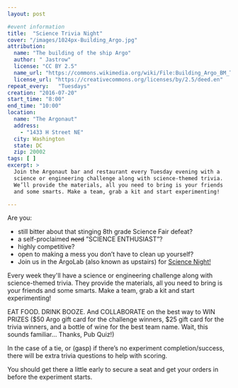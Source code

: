 ```yaml
---
layout: post

#event information
title:  "Science Trivia Night"
cover: "/images/1024px-Building_Argo.jpg"
attribution:
  name: "The building of the ship Argo"
  author: "	Jastrow"
  license: "CC BY 2.5"
  name_url: "https://commons.wikimedia.org/wiki/File:Building_Argo_BM_TerrD603.jpg"
  license_url: "https://creativecommons.org/licenses/by/2.5/deed.en"
repeat_every:   "Tuesdays"
creation: "2016-07-20"
start_time: "8:00"
end_time: "10:00"
location:
  name: "The Argonaut"
  address:
    - "1433 H Street NE"
  city: Washington
  state: DC
  zip: 20002
tags: [ ]
excerpt: >
  Join the Argonaut bar and restaurant every Tuesday evening with a
  science or engineering challenge along with science-themed trivia.
  We’ll provide the materials, all you need to bring is your friends
  and some smarts. Make a team, grab a kit and start experimenting!

---
```


Are you:

* still bitter about that stinging 8th grade Science Fair defeat?
* a self-proclaimed ~~nerd~~ ”SCIENCE ENTHUSIAST”?
* highly competitive?
* open to making a mess you don’t have to clean up yourself?
* Join us in the ArgoLab (also known as upstairs) for [Science Night!](http://argonautdc.com/specials/science-night/)

Every week they'll have a science or engineering challenge along with
science-themed trivia. They provide the materials, all you need to bring
is your friends and some smarts. Make a team, grab a kit and start
experimenting!

EAT FOOD. DRINK BOOZE. And COLLABORATE on the best way to WIN PRIZES
($50 Argo gift card for the challenge winners, $25 gift card for the
trivia winners, and a bottle of wine for the best team name. Wait,
this sounds familiar... Thanks, Pub Quiz!)

In the case of a tie, or (gasp) if there’s no experiment completion/success,
there will be extra trivia questions to help with scoring.

You should get there a little early to secure a seat and get
your orders in before the experiment starts.
